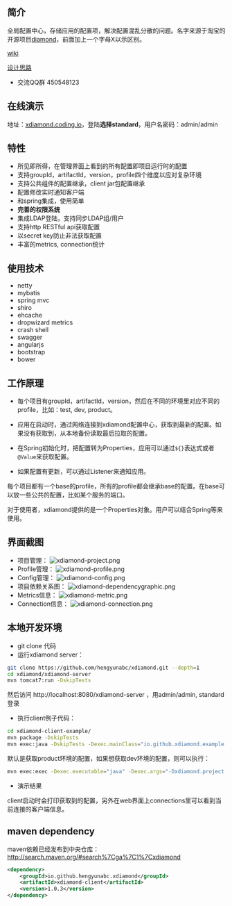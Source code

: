 ﻿

## 简介

全局配置中心，存储应用的配置项，解决配置混乱分散的问题。名字来源于淘宝的开源项目[diamond](http://code.taobao.org/p/diamond/src/ "")，前面加上一个字母X以示区别。

[wiki](https://github.com/hengyunabc/xdiamond/wiki "")

[设计思路](https://github.com/hengyunabc/xdiamond/wiki/%E8%AE%BE%E8%AE%A1%E6%80%9D%E8%B7%AF "")

* 交流QQ群 450548123

## 在线演示
地址：[xdiamond.coding.io](http://xdiamond.coding.io/ "")，登陆**选择standard**，用户名密码：admin/admin


## 特性

* 所见即所得，在管理界面上看到的所有配置即项目运行时的配置
* 支持groupId，artifactId，version，profile四个维度以应对复杂环境
* 支持公共组件的配置继承，client jar包配置继承
* 配置修改实时通知客户端
* 和spring集成，使用简单
* **完善的权限系统**
* 集成LDAP登陆，支持同步LDAP组/用户
* 支持http RESTful api获取配置
* 以secret key防止非法获取配置
* 丰富的metrics, connection统计

## 使用技术

* netty
* mybatis
* spring mvc
* shiro
* ehcache
* dropwizard metrics
* crash shell
* swagger
* angularjs
* bootstrap
* bower


## 工作原理

* 每个项目有groupId，artifactId，version，然后在不同的环境里对应不同的profile，比如：test, dev, product。

* 应用在启动时，通过网络连接到xdiamond配置中心，获取到最新的配置。如果没有获取到，从本地备份读取最后拉取的配置。

* 在Spring初始化时，把配置转为Properties，应用可以通过````${}````表达式或者````@Value````来获取配置。

* 如果配置有更新，可以通过Listener来通知应用。

每个项目都有一个base的profile，所有的profile都会继承base的配置。在base可以放一些公共的配置，比如某个服务的端口。

对于使用者，xdiamond提供的是一个Properties对象。用户可以结合Spring等来使用。

## 界面截图
* 项目管理：
![xdiamond-project.png](img/xdiamond-project.png "")
* Profile管理：
![xdiamond-profile.png](img/xdiamond-profile.png "")
* Config管理：
![xdiamond-config.png](img/xdiamond-config.png "")
* 项目依赖关系图：
![xdiamond-dependencygraphic.png](img/xdiamond-dependencygraphic.png "")
* Metrics信息：
![xdiamond-metric.png](img/xdiamond-metric.png "")
* Connection信息：
![xdiamond-connection.png](img/xdiamond-connection.png "")

## 本地开发环境
* git clone 代码
* 运行xdiamond server：

```bash
git clone https://github.com/hengyunabc/xdiamond.git --depth=1
cd xdiamond/xdiamond-server
mvn tomcat7:run -DskipTests
```
然后访问 http://localhost:8080/xdiamond-server ，用admin/admin, standard登录

* 执行client例子代码：

```bash
cd xdiamond-client-example/
mvn package -DskipTests
mvn exec:java -DskipTests -Dexec.mainClass="io.github.xdiamond.example.ClientExampleMain"
```
默认是获取product环境的配置，如果想获取dev环境的配置，则可以执行：
```bash
mvn exec:exec -Dexec.executable="java" -Dexec.args="-Dxdiamond.project.profile=dev -classpath %classpath io.github.xdiamond.example.ClientExampleMain"
```
* 演示结果

client启动时会打印获取到的配置，另外在web界面上connections里可以看到当前连接的客户端信息。

## maven dependency

maven依赖已经发布到中央仓库：http://search.maven.org/#search%7Cga%7C1%7Cxdiamond

```xml
<dependency>
    <groupId>io.github.hengyunabc.xdiamond</groupId>
    <artifactId>xdiamond-client</artifactId>
    <version>1.0.3</version>
</dependency>
```
